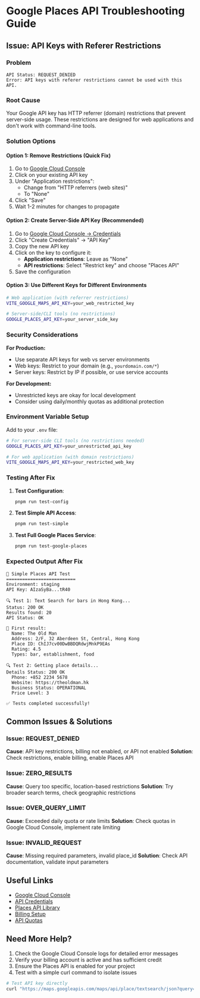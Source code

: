 # Google Places API Troubleshooting Guide

## Issue: API Keys with Referer Restrictions

### Problem
```
API Status: REQUEST_DENIED
Error: API keys with referer restrictions cannot be used with this API.
```

### Root Cause
Your Google API key has HTTP referrer (domain) restrictions that prevent server-side usage. These restrictions are designed for web applications and don't work with command-line tools.

### Solution Options

#### Option 1: Remove Restrictions (Quick Fix)
1. Go to [Google Cloud Console](https://console.cloud.google.com/apis/credentials)
2. Click on your existing API key
3. Under "Application restrictions":
   - Change from "HTTP referrers (web sites)" 
   - To "None"
4. Click "Save"
5. Wait 1-2 minutes for changes to propagate

#### Option 2: Create Server-Side API Key (Recommended)
1. Go to [Google Cloud Console → Credentials](https://console.cloud.google.com/apis/credentials)
2. Click "Create Credentials" → "API Key"
3. Copy the new API key
4. Click on the key to configure it:
   - **Application restrictions**: Leave as "None"
   - **API restrictions**: Select "Restrict key" and choose "Places API"
5. Save the configuration

#### Option 3: Use Different Keys for Different Environments
```bash
# Web application (with referrer restrictions)
VITE_GOOGLE_MAPS_API_KEY=your_web_restricted_key

# Server-side/CLI tools (no restrictions)
GOOGLE_PLACES_API_KEY=your_server_side_key
```

### Security Considerations

**For Production:**
- Use separate API keys for web vs server environments
- Web keys: Restrict to your domain (e.g., `yourdomain.com/*`)
- Server keys: Restrict by IP if possible, or use service accounts

**For Development:**
- Unrestricted keys are okay for local development
- Consider using daily/monthly quotas as additional protection

### Environment Variable Setup

Add to your `.env` file:
```bash
# For server-side CLI tools (no restrictions needed)
GOOGLE_PLACES_API_KEY=your_unrestricted_api_key

# For web application (with domain restrictions)
VITE_GOOGLE_MAPS_API_KEY=your_restricted_web_key
```

### Testing After Fix

1. **Test Configuration**:
   ```bash
   pnpm run test-config
   ```

2. **Test Simple API Access**:
   ```bash
   pnpm run test-simple
   ```

3. **Test Full Google Places Service**:
   ```bash
   pnpm run test-google-places
   ```

### Expected Output After Fix

```
🧪 Simple Places API Test
==========================
Environment: staging
API Key: AIzaSyBa...tR40

🔍 Test 1: Text Search for bars in Hong Kong...
Status: 200 OK
Results found: 20
API Status: OK

📍 First result:
  Name: The Old Man
  Address: 2/F, 32 Aberdeen St, Central, Hong Kong
  Place ID: ChIJ7cv00DwBBDQRdwjMnkP9EAs
  Rating: 4.5
  Types: bar, establishment, food

🔍 Test 2: Getting place details...
Details Status: 200 OK
  Phone: +852 2234 5678
  Website: https://theoldman.hk
  Business Status: OPERATIONAL
  Price Level: 3

✅ Tests completed successfully!
```

## Common Issues & Solutions

### Issue: REQUEST_DENIED
**Cause**: API key restrictions, billing not enabled, or API not enabled
**Solution**: Check restrictions, enable billing, enable Places API

### Issue: ZERO_RESULTS
**Cause**: Query too specific, location-based restrictions
**Solution**: Try broader search terms, check geographic restrictions

### Issue: OVER_QUERY_LIMIT
**Cause**: Exceeded daily quota or rate limits
**Solution**: Check quotas in Google Cloud Console, implement rate limiting

### Issue: INVALID_REQUEST
**Cause**: Missing required parameters, invalid place_id
**Solution**: Check API documentation, validate input parameters

## Useful Links

- [Google Cloud Console](https://console.cloud.google.com/)
- [API Credentials](https://console.cloud.google.com/apis/credentials)
- [Places API Library](https://console.cloud.google.com/apis/library/places-backend.googleapis.com)
- [Billing Setup](https://console.cloud.google.com/billing)
- [API Quotas](https://console.cloud.google.com/iam-admin/quotas)

## Need More Help?

1. Check the Google Cloud Console logs for detailed error messages
2. Verify your billing account is active and has sufficient credit
3. Ensure the Places API is enabled for your project
4. Test with a simple curl command to isolate issues

```bash
# Test API key directly
curl "https://maps.googleapis.com/maps/api/place/textsearch/json?query=restaurant&key=YOUR_API_KEY"
```
